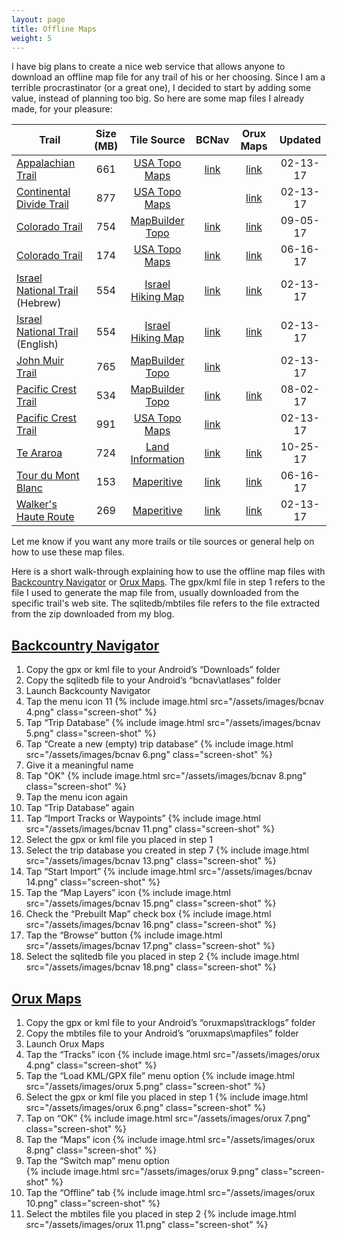 ```yaml
---
layout: page
title: Offline Maps
weight: 5
---
```


I have big plans to create a nice web service that allows anyone to download an offline map file for any trail of his or her choosing. Since I am a terrible procrastinator (or a great one), I decided to start by adding some value, instead of planning too big. So here are some map files I already made, for your pleasure:

| Trail                                  | Size (MB) |       Tile Source        |             BCNav             |            Orux Maps            | Updated  |
| -------------------------------------- | :-------: | :----------------------: | :---------------------------: | :-----------------------------: | :------: |
| [Appalachian Trail][at]                |    661    | [USA Topo Maps][ustopo]  |       [link][at-bcnav]        |       [link][at-mbtiles]        | 02-13-17 |
| [Continental Divide Trail][cdt]        |    877    | [USA Topo Maps][ustopo]  |                               |       [link][cdt-mbtiles]       | 02-13-17 |
| [Colorado Trail][ct]                   |    754    |  [MapBuilder Topo][mbt]  | [link][colorado-trail-bcnav]  | [link][colorado-trail-mbtiles]  | 09-05-17 |
| [Colorado Trail][ct]                   |    174    | [USA Topo Maps][ustopo]  | [link][colorado-trail-bcnav2] | [link][colorado-trail-mbtiles2] | 06-16-17 |
| [Israel National Trail][int] (Hebrew)  |    554    | [Israel Hiking Map][ihm] |     [link][int-bcnav-he]      |     [link][int-mbtiles-he]      | 02-13-17 |
| [Israel National Trail][int] (English) |    554    | [Israel Hiking Map][ihm] |     [link][int-bcnav-en]      |     [link][int-mbtiles-en]      | 02-13-17 |
| [John Muir Trail][jmt]                 |    765    |  [MapBuilder Topo][mbt]  |       [link][jmt-bcnav]       |                                 | 02-13-17 |
| [Pacific Crest Trail][pct]             |    534    |  [MapBuilder Topo][mbt]  |       [link][pct-bcnav]       |        [link][pct-orux]         | 08-02-17 |
| [Pacific Crest Trail][pct]             |    991    | [USA Topo Maps][ustopo]  |      [link][pct-bcnav2]       |                                 | 02-13-17 |
| [Te Araroa][ta]                        |    724    | [Land Information][linz] |       [link][ta-bcnav]        |         [link][ta-orux]         | 10-25-17 |
| [Tour du Mont Blanc][tmb]              |    153    | [Maperitive][maperitive] |       [link][tmb-bcnav]       |        [link][tmb-orux]         | 06-16-17 |
| [Walker's Haute Route][whr]            |    269    | [Maperitive][maperitive] |       [link][whr-bcnav]       |        [link][whr-orux]         | 02-13-17 |

Let me know if you want any more trails or tile sources or general help on how to use these map files.

Here is a short walk-through explaining how to use the offline map files with [Backcountry Navigator](#backcountry-navigator) or [Orux Maps](#orux-maps). The gpx/kml file in step 1 refers to the file I used to generate the map file from, usually downloaded from the specific trail's web site. The sqlitedb/mbtiles file refers to the file extracted from the zip downloaded from my blog.

## [Backcountry Navigator]

1. Copy the gpx or kml file to your Android’s “Downloads” folder
1. Copy the sqlitedb file to your Android’s “bcnav\atlases” folder
1. Launch Backcounty Navigator
1. Tap the menu icon 11
   {% include image.html src="/assets/images/bcnav 4.png" class="screen-shot" %}
1. Tap “Trip Database”
   {% include image.html src="/assets/images/bcnav 5.png" class="screen-shot" %}
1. Tap “Create a new (empty) trip database”
   {% include image.html src="/assets/images/bcnav 6.png" class="screen-shot" %}
1. Give it a meaningful name
1. Tap "OK"
   {% include image.html src="/assets/images/bcnav 8.png" class="screen-shot" %}
1. Tap the menu icon again
1. Tap “Trip Database” again
1. Tap “Import Tracks or Waypoints”
   {% include image.html src="/assets/images/bcnav 11.png" class="screen-shot" %}
1. Select the gpx or kml file you placed in step 1
1. Select the trip database you created in step 7
   {% include image.html src="/assets/images/bcnav 13.png" class="screen-shot" %}
1. Tap “Start Import”
   {% include image.html src="/assets/images/bcnav 14.png" class="screen-shot" %}
1. Tap the “Map Layers” icon
   {% include image.html src="/assets/images/bcnav 15.png" class="screen-shot" %}
1. Check the “Prebuilt Map” check box
   {% include image.html src="/assets/images/bcnav 16.png" class="screen-shot" %}
1. Tap the “Browse” button
   {% include image.html src="/assets/images/bcnav 17.png" class="screen-shot" %}
1. Select the sqlitedb file you placed in step 2
   {% include image.html src="/assets/images/bcnav 18.png" class="screen-shot" %}

## [Orux Maps]

1. Copy the gpx or kml file to your Android’s “oruxmaps\tracklogs” folder
1. Copy the mbtiles file to your Android’s “oruxmaps\mapfiles” folder
1. Launch Orux Maps
1. Tap the “Tracks” icon
   {% include image.html src="/assets/images/orux 4.png" class="screen-shot" %}
1. Tap the “Load KML/GPX file” menu option
   {% include image.html src="/assets/images/orux 5.png" class="screen-shot" %}
1. Select the gpx or kml file you placed in step 1
   {% include image.html src="/assets/images/orux 6.png" class="screen-shot" %}
1. Tap on “OK”
   {% include image.html src="/assets/images/orux 7.png" class="screen-shot" %}
1. Tap the “Maps” icon
   {% include image.html src="/assets/images/orux 8.png" class="screen-shot" %}
1. Tap the “Switch map” menu option  
   {% include image.html src="/assets/images/orux 9.png" class="screen-shot" %}
1. Tap the “Offline” tab
   {% include image.html src="/assets/images/orux 10.png" class="screen-shot" %}
1. Select the mbtiles file you placed in step 2
   {% include image.html src="/assets/images/orux 11.png" class="screen-shot" %}

[at]: http://www.appalachiantrail.org/home/explore-the-trail
[at-bcnav]: https://storage.googleapis.com/atgardner/AT%20-%20USA%20Topo%20Maps%20-%200-15%20-%20BCNav.zip
[at-mbtiles]: https://storage.googleapis.com/atgardner/AT%20-%20USA%20Topo%20Maps%20-%200-15%20-%20MBTiles.zip
[cdt]: http://continentaldividetrail.org/cdt-data/
[cdt-mbtiles]: https://storage.googleapis.com/atgardner/CDT%20-%20USA%20Topo%20Maps%20-%200-15%20-%20MBTiles.zip
[ct]: http://bearcreeksurvey.com/but_ct_waypoints.htm
[colorado-trail-bcnav]: https://storage.googleapis.com/atgardner/Colorado%20Trail%20-%20MapBuilder%20-%2010-15.sqlitedb
[colorado-trail-mbtiles]: https://storage.googleapis.com/atgardner/Colorado%20Trail%20-%20MapBuilder%20-%2010-15.mbtiles
[colorado-trail-bcnav2]: https://storage.googleapis.com/atgardner/CT%20-%20USA%20Topo%20Maps%20-%200-15%20-%20BCNav.zip
[colorado-trail-mbtiles2]: https://storage.googleapis.com/atgardner/CT%20-%20USA%20Topo%20Maps%20-%200-15%20-%20MBTiles.zip
[int]: https://hiking.waymarkedtrails.org/#route?id=282071
[int-bcnav-he]: https://storage.googleapis.com/atgardner/INT%20-%20Israel%20Hiking%20Map%20-%207-15%20-%20BCNav.zip
[int-mbtiles-he]: https://storage.googleapis.com/atgardner/INT%20-%20Israel%20Hiking%20Map%20-%207-15%20-%20MBTiles.zip
[int-bcnav-en]: https://storage.googleapis.com/atgardner/INT%20-%20Israel%20Hiking%20Map%2C%20EN%20-%207-15%20-%20BCNav.zip
[int-mbtiles-en]: https://storage.googleapis.com/atgardner/INT%20-%20Israel%20Hiking%20Map%2C%20EN%20-%207-15%20-%20MBTiles.zip
[jmt]: https://hiking.waymarkedtrails.org/#route?id=1244828
[jmt-bcnav]: https://storage.googleapis.com/atgardner/John%20Muir%20Trail%20-%20MapBuilder%20Topo%20-%2010-16.sqlitedb
[pct]: https://www.pctmap.net/google/
[pct-bcnav]: https://storage.googleapis.com/atgardner/PCT%20-%20MapBuilder%20Topo%20-%205-15%20-%20BCNav.zip
[pct-orux]: https://storage.googleapis.com/atgardner/PCT%20-%20MapBuilder%20Topo%20-%205-15%20-%20Orux.zip
[pct-bcnav2]: https://storage.googleapis.com/atgardner/PCT%20-%20USA%20Topo%20Maps%20-%200-15%20-%20BCNav.zip
[ta]: https://www.teararoa.org.nz/downloads/
[ta-bcnav]: https://storage.googleapis.com/atgardner/TA%20-%20Land%20Information%20-%200-15%20-%20BCNav.zip
[ta-orux]: https://storage.googleapis.com/atgardner/TA%20-%20Land%20Information%20-%200-15%20-%20MBTiles.zip
[tmb]: https://hiking.waymarkedtrails.org/#route?id=6436417
[tmb-bcnav]: https://storage.googleapis.com/atgardner/Tour%20du%20Mont%20Blanc%20-%20Maperitive%20-%2010-15%20-%20BCNav.zip
[tmb-orux]: https://storage.googleapis.com/atgardner/Tour%20du%20Mont%20Blanc%20-%20Maperitive%20-%2010-15%20-%20MBTiles.zip
[whr]: https://hiking.waymarkedtrails.org/#route?id=7383151
[whr-bcnav]: https://storage.googleapis.com/atgardner/Walker's%20Haute%20Route%20-%20Maperitive%20-%2010-15%20-%20BCNav.zip
[whr-orux]: https://storage.googleapis.com/atgardner/Walker's%20Haute%20Route%20-%20Maperitive%20-%2010-15%20-%20MBTiles.zip
[ustopo]: http://www.arcgis.com/home/webmap/viewer.html?url=http%3A%2F%2Fservices.arcgisonline.com%2Farcgis%2Frest%2Fservices%2FUSA_Topo_Maps%2FMapServer&source=sd
[mbt]: https://caltopo.com/map.html#b=mbt
[ihm]: https://israelhiking.osm.org.il/
[linz]: https://www.topomap.co.nz/
[maperitive]: http://maperitive.net/
[backcountry navigator]: http://backcountrynavigator.com/
[orux maps]: http://www.oruxmaps.com/
